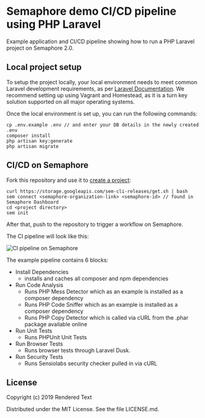 # Semaphore demo CI/CD pipeline using PHP Laravel

Example application and CI/CD pipeline showing how to run a PHP Laravel project
on Semaphore 2.0.

## Local project setup

To setup the project locally, your local environment needs to meet common
Laravel development requirements, as per [Laravel
Documentation](https://laravel.com/docs/5.7#server-requirements).
We recommend setting up using Vagrant and Homestead, as it is a turn key
solution supported on all major operating systems.

Once the local environment is set up, you can run the following commands:

```
cp .env.example .env // and enter your DB details in the newly created .env
composer install
php artisan key:generate
php artisan migrate
```

## CI/CD on Semaphore

Fork this repository and use it to [create a
project](https://docs.semaphoreci.com/article/63-your-first-project):

```
curl https://storage.googleapis.com/sem-cli-releases/get.sh | bash
sem connect <semaphore-organization-link> <semaphore-id> // found in Semaphore Dashboard
cd <project directory>
sem init
```

After that, push to the repository to trigger a workflow on Semaphore.

The CI pipeline will look like this:

![CI pipeline on Semaphore](public/ci-pipeline.png)

The example pipeline contains 6 blocks:

 - Install Dependencies
    -  installs and caches all composer and npm dependencies
 - Run Code Analysis
    - Runs PHP Mess Detector which as an example is installed as a composer dependency
    - Runs PHP Code Sniffer which as an example is installed as a composer dependency
    - Runs PHP Copy Detector which is called via cURL from the .phar package available online
 - Run Unit Tests
    - Runs PHPUnit Unit Tests
 - Run Browser Tests
    - Runs browser tests through Laravel Dusk.
 - Run Security Tests
    - Runs Sensiolabs security checker pulled in via cURL

## License

Copyright (c) 2019 Rendered Text

Distributed under the MIT License. See the file LICENSE.md.